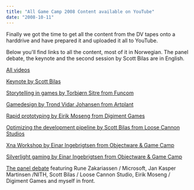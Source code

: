 ```yaml
---
title: "All Game Camp 2008 Content available on YouTube"
date: "2008-10-11"
---
```


Finally we got the time to get all the content from the DV tapes onto a harddrive and have prepared it and uploaded it all to YouTube.  
  
Below you'll find links to all the content, most of it in Norwegian. The panel debate, the keynote and the second session by Scott Bilas are in English.  
  
  
[All videos](http://www.youtube.com/results?search_query=%22Game+Camp+Septembe+2008%22&search_type=&aq=f)  
  
[Keynote by Scott Bilas](http://www.youtube.com/results?search_query=%22Game+Camp+Septembe+2008+-+Keynote%22&search_type=&aq=f)  
  
[Storytelling in games by Torbjørn Sitre from Funcom](http://www.youtube.com/results?search_query=%22Game+Camp+Septembe+2008+-+Funcom%22&search_type=&aq=f)  
  
[Gamedesign by Trond Vidar Johansen from Artplant](http://www.youtube.com/results?search_query=%22Game+Camp+September+2008+-+Artplant%22&search_type=&aq=f)  
  
[Rapid prototyping by Eirik Moseng from Digiment Games](http://www.youtube.com/results?search_query=%22Game+Camp+September+2008+-+Digiment%22&search_type=&aq=f)  
  
[Optimizing the development pipeline by Scott Bilas from Loose Cannon Studios](http://www.youtube.com/results?search_query=%22Game+Camp+September+2008+-+Scott+Bilas%22&search_type=&aq=f)  
  
[Xna Workshop by Einar Ingebrigtsen from Objectware & Game Camp](http://www.youtube.com/results?search_query=%22Game+Camp+September+2008+-+Xna+Workshop%22&search_type=&aq=f)  
  
[Silverlight gaming by Einar Ingebrigtsen from Objectware & Game Camp](http://www.youtube.com/results?search_query=%22Game+Camp+September+2008+-+Silverlight%22&search_type=&aq=f)  
  
[The panel debate](http://www.youtube.com/results?search_query=%22Game+Camp+September+2008+-+Panel%22&search_type=&aq=f) featuring Rune Zakariassen / Microsoft, Jan Kasper Martinsen /NITH, Scott Bilas / Loose Cannon Studio, Eirik Moseng / Digiment Games and myself in front.
